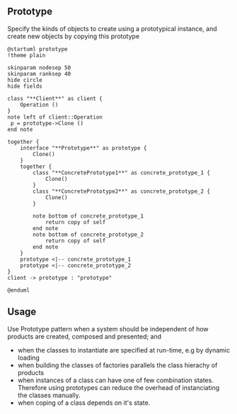 ## Prototype

Specify the kinds of objects to create using a prototypical instance, and create new objects by copying this prototype

```plantuml
@startuml prototype
!theme plain

skinparam nodesep 50
skinparam ranksep 40
hide circle
hide fields

class "**Client**" as client {
    Operation ()
}
note left of client::Operation
 p = prototype->Clone ()
end note

together {
    interface "**Prototype**" as prototype {
        Clone()
    }
    together {
        class "**ConcretePrototype1**" as concrete_prototype_1 {
            Clone()
        }
        class "**ConcretePrototype2**" as concrete_prototype_2 {
            Clone()
        }

        note bottom of concrete_prototype_1
            return copy of self
        end note
        note bottom of concrete_prototype_2
            return copy of self
        end note
    }
    prototype <|-- concrete_prototype_1
    prototype <|-- concrete_prototype_2
}
client -> prototype : "prototype"

@enduml
```

## Usage

Use Prototype pattern when a system should be independent of how products are created, composed and presented; and

* when the classes to instantiate are specified at run-time, e.g by dynamic loading
* when building the classes of factories parallels the class hierachy of products
* when instances of a class can have one of few combination states. Therefore using prototypes can reduce the overhead of instanciating the classes manually.
* when coping of a class depends on it's state.

